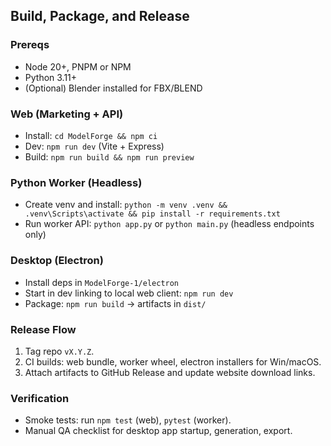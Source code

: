 ## Build, Package, and Release

### Prereqs
- Node 20+, PNPM or NPM
- Python 3.11+
- (Optional) Blender installed for FBX/BLEND

### Web (Marketing + API)
- Install: `cd ModelForge && npm ci`
- Dev: `npm run dev` (Vite + Express)
- Build: `npm run build && npm run preview`

### Python Worker (Headless)
- Create venv and install: `python -m venv .venv && .venv\Scripts\activate && pip install -r requirements.txt`
- Run worker API: `python app.py` or `python main.py` (headless endpoints only)

### Desktop (Electron)
- Install deps in `ModelForge-1/electron`
- Start in dev linking to local web client: `npm run dev`
- Package: `npm run build` -> artifacts in `dist/`

### Release Flow
1. Tag repo `vX.Y.Z`.
2. CI builds: web bundle, worker wheel, electron installers for Win/macOS.
3. Attach artifacts to GitHub Release and update website download links.

### Verification
- Smoke tests: run `npm test` (web), `pytest` (worker).
- Manual QA checklist for desktop app startup, generation, export.


